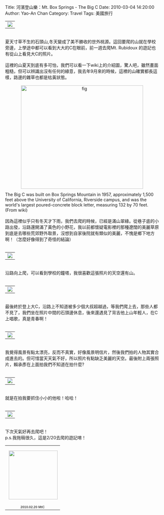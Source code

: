 Title: 河濱登山樂：Mt. Box Springs - The Big C
Date: 2010-03-04 14:20:00
Author: Yao-An Chan
Category: Travel
Tags: 美國旅行


<div class='post'>
<table style="width: auto; text-align: left; margin-left: auto; margin-right: auto;"><tbody><tr><td><a href="http://picasaweb.google.com/lh/photo/wYpIgy9sTCCUqwqIgFUgwQ?feat=embedwebsite"><img src="http://lh5.ggpht.com/_mvtDPM7iODU/S4MONNYFuXI/AAAAAAAAGP0/7i2Y3NiGFfI/s400/T16_7505.jpg" /></a></td></tr></tbody></table><br />夏天寸草不生的石頭山,冬天變成了美不勝收的世外桃源。這回要爬的山就在學校旁邊，上學途中都可以看到大大的C在眼前，前一週去爬Mt. Rubidoux 的遊記也有從山上看見大C的照片。<br /><br />這裡的山夏天到底有多可怕，我們可以看一下wiki上的介紹圖，驚人吧，雖然畫面粗糙，但可以辨識出沒有任何的綠意，我去年9月來的時候，這裡的山確實都長這樣，路邊的雜草也都是枯黃狀態。<br /><br /><a onblur="try {parent.deselectBloggerImageGracefully();} catch(e) {}" href="http://4.bp.blogspot.com/_mvtDPM7iODU/S5A0-X8wUhI/AAAAAAAAGb4/qhND_LZhFIE/s1600-h/BigC.jpg"><img style="margin: 0px auto 10px; display: block; text-align: center; cursor: pointer; width: 400px; height: 339px;" src="http://4.bp.blogspot.com/_mvtDPM7iODU/S5A0-X8wUhI/AAAAAAAAGb4/qhND_LZhFIE/s400/BigC.jpg" alt="fig" id="BLOGGER_PHOTO_ID_5444910195676303890" border="0" /></a>The Big C was built on Box Springs Mountain in 1957, approximately 1,500 feet above the University of California, Riverside campus, and was the world's largest poured-concrete block letter, measuring 132 by 70 feet. (From wiki)<br /><br />因為這裡似乎只有冬天才下雨，我們去爬的時候，已經是滿山翠綠。從巷子底的小路出發，沿路還開滿了黃色的小野花，我以前都懷疑電影裡的那種遼闊的美麗草原到底是去哪些荒郊野外取景，沒想到自家後院就有類似的美麗，不愧是鄉下地方啊！（怎麼好像得到了奇怪的結論）<br /><br /><table style="width: auto; text-align: left; margin-left: auto; margin-right: auto;"><tbody><tr><td><a href="http://picasaweb.google.com/lh/photo/eJBfxuY_tHUs1901gk16Jw?feat=embedwebsite"><img src="http://lh4.ggpht.com/_mvtDPM7iODU/S4MMRXLLdkI/AAAAAAAAGOU/1rkfERvUr0E/s400/T16_7471.jpg" /></a></td></tr></tbody></table><br />沿路向上爬，可以看到學校的鐘塔，我很喜歡這張照片的天空還有山。<br /><br /><table style="width: auto; text-align: left; margin-left: auto; margin-right: auto;"><tbody><tr><td><a href="http://picasaweb.google.com/lh/photo/0USz1okLB9xv5QM2mNDkQw?feat=embedwebsite"><img src="http://lh4.ggpht.com/_mvtDPM7iODU/S4MNHKa4_VI/AAAAAAAAGO4/WoZ4tV9HDg4/s400/S72_7481.jpg" /></a></td></tr></tbody></table><br />最後終於登上大C，沿路上不知道被多少個大叔超越過，等我們爬上去，那些人都不見了，我們坐在照片中間的石頭邊休息，後來還遇見了背吉他上山年輕人，在C上唱歌，真是青春啊！<br /><br /><table style="width: auto; text-align: left; margin-left: auto; margin-right: auto;"><tbody><tr><td><a href="http://picasaweb.google.com/lh/photo/ViSCcFg-6_zNzVLVW7iyAg?feat=embedwebsite"><img src="http://lh3.ggpht.com/_mvtDPM7iODU/S4MOpRX-ybI/AAAAAAAAGQI/cfpaTAjinG0/s400/T16_7511.jpg" /></a><br /></td></tr></tbody></table><br />我覺得風景有點太漂亮，反而不真實，好像風景明信片，然後我們拍的人物其實合成進去的。但可惜當天天氣不好，所以照片有點缺乏美麗的天空。最後附上兩張照片，賴承彥在上面拍我們不知道在拍什麼?<br /><br /><table style="width: auto; text-align: left; margin-left: auto; margin-right: auto;"><tbody><tr><td><a href="http://picasaweb.google.com/lh/photo/fgiDYRZbSh1AfOh7hhhGKA?feat=embedwebsite"><img src="http://lh4.ggpht.com/_mvtDPM7iODU/S4MPNz6B0VI/AAAAAAAAGQk/fri_JSQUWjM/s400/S72_7521.jpg" /></a></td></tr></tbody></table><br />就是在拍我要抓住小小的他啦！哈哈！<br /><br /><table style="width: auto; text-align: left; margin-left: auto; margin-right: auto;"><tbody><tr><td><a href="http://picasaweb.google.com/lh/photo/SccSWdwD8joEMSPN_rGoNw?feat=embedwebsite"><img src="http://lh3.ggpht.com/_mvtDPM7iODU/S4MbBPr7XqI/AAAAAAAAGTA/NeFvaagKRvo/s400/IMG_0071.JPG" /></a></td></tr></tbody></table><br />下次天氣好再去爬吧！<br />p.s.我拖稿很久，這是2/20去爬的遊記唷！<br /><table style="width: 194px;"><tbody><tr><td style="background: transparent url(http://picasaweb.google.com/s/c/transparent_album_background.gif) no-repeat scroll left center; height: 194px; -moz-background-clip: border; -moz-background-origin: padding; -moz-background-inline-policy: continuous;" align="center"><a href="http://picasaweb.google.com/yaoanchan/20100220MtC?feat=embedwebsite"><img src="http://lh4.ggpht.com/_mvtDPM7iODU/S4MMC85-E3E/AAAAAAAAGb0/1NwB2mALPz8/s160-c/20100220MtC.jpg" style="margin: 1px 0pt 0pt 4px;" height="160" width="160" /></a></td></tr><tr><td style="text-align: center; font-family: arial,sans-serif; font-size: 11px;"><a href="http://picasaweb.google.com/yaoanchan/20100220MtC?feat=embedwebsite" style="color: rgb(77, 77, 77); font-weight: bold; text-decoration: none;">2010.02.20 MtC</a></td></tr></tbody></table></div>
